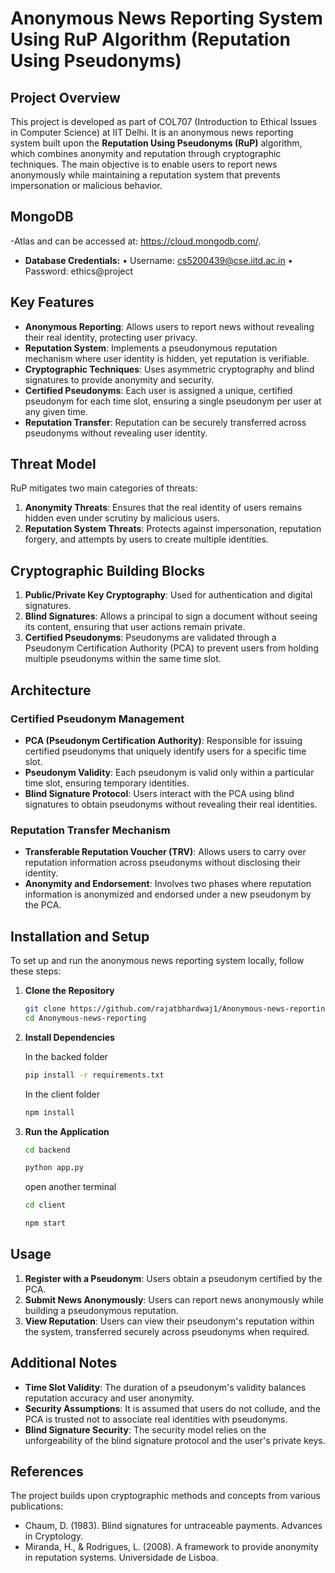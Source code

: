 # Anonymous News Reporting System Using RuP Algorithm (Reputation Using Pseudonyms)

## Project Overview
This project is developed as part of COL707 (Introduction to Ethical Issues in Computer Science) at IIT Delhi. It is an anonymous news reporting system built upon the **Reputation Using Pseudonyms (RuP)** algorithm, which combines anonymity and reputation through cryptographic techniques. The main objective is to enable users to report news anonymously while maintaining a reputation system that prevents impersonation or malicious behavior.

## MongoDB 
-Atlas and can be accessed at: https://cloud.mongodb.com/.
- **Database Credentials:** 
   • Username: cs5200439@cse.iitd.ac.in
   • Password: ethics@project
  
## Key Features
- **Anonymous Reporting**: Allows users to report news without revealing their real identity, protecting user privacy.
- **Reputation System**: Implements a pseudonymous reputation mechanism where user identity is hidden, yet reputation is verifiable.
- **Cryptographic Techniques**: Uses asymmetric cryptography and blind signatures to provide anonymity and security.
- **Certified Pseudonyms**: Each user is assigned a unique, certified pseudonym for each time slot, ensuring a single pseudonym per user at any given time.
- **Reputation Transfer**: Reputation can be securely transferred across pseudonyms without revealing user identity.

## Threat Model
RuP mitigates two main categories of threats:
1. **Anonymity Threats**: Ensures that the real identity of users remains hidden even under scrutiny by malicious users.
2. **Reputation System Threats**: Protects against impersonation, reputation forgery, and attempts by users to create multiple identities.

## Cryptographic Building Blocks
1. **Public/Private Key Cryptography**: Used for authentication and digital signatures.
2. **Blind Signatures**: Allows a principal to sign a document without seeing its content, ensuring that user actions remain private.
3. **Certified Pseudonyms**: Pseudonyms are validated through a Pseudonym Certification Authority (PCA) to prevent users from holding multiple pseudonyms within the same time slot.

## Architecture

### Certified Pseudonym Management
- **PCA (Pseudonym Certification Authority)**: Responsible for issuing certified pseudonyms that uniquely identify users for a specific time slot.
- **Pseudonym Validity**: Each pseudonym is valid only within a particular time slot, ensuring temporary identities.
- **Blind Signature Protocol**: Users interact with the PCA using blind signatures to obtain pseudonyms without revealing their real identities.

### Reputation Transfer Mechanism
- **Transferable Reputation Voucher (TRV)**: Allows users to carry over reputation information across pseudonyms without disclosing their identity.
- **Anonymity and Endorsement**: Involves two phases where reputation information is anonymized and endorsed under a new pseudonym by the PCA.

## Installation and Setup
To set up and run the anonymous news reporting system locally, follow these steps:

1. **Clone the Repository**
   ```bash
   git clone https://github.com/rajatbhardwaj1/Anonymous-news-reporting.git
   cd Anonymous-news-reporting
   ```

2. **Install Dependencies**
   
   In the backed folder
   
   ```bash
   pip install -r requirements.txt
   ```
   In the client folder
   ```bash
   npm install
   ```
   

3. **Run the Application**
   ```bash
   cd backend
   ```
   ```bash
   python app.py
   ```
   open another terminal
   ```bash
   cd client
   ```
   ```bash
   npm start
   ```

## Usage
1. **Register with a Pseudonym**: Users obtain a pseudonym certified by the PCA.
2. **Submit News Anonymously**: Users can report news anonymously while building a pseudonymous reputation.
3. **View Reputation**: Users can view their pseudonym's reputation within the system, transferred securely across pseudonyms when required.

## Additional Notes
- **Time Slot Validity**: The duration of a pseudonym's validity balances reputation accuracy and user anonymity.
- **Security Assumptions**: It is assumed that users do not collude, and the PCA is trusted not to associate real identities with pseudonyms.
- **Blind Signature Security**: The security model relies on the unforgeability of the blind signature protocol and the user's private keys.

## References
The project builds upon cryptographic methods and concepts from various publications:
- Chaum, D. (1983). Blind signatures for untraceable payments. Advances in Cryptology.
- Miranda, H., & Rodrigues, L. (2008). A framework to provide anonymity in reputation systems. Universidade de Lisboa.

